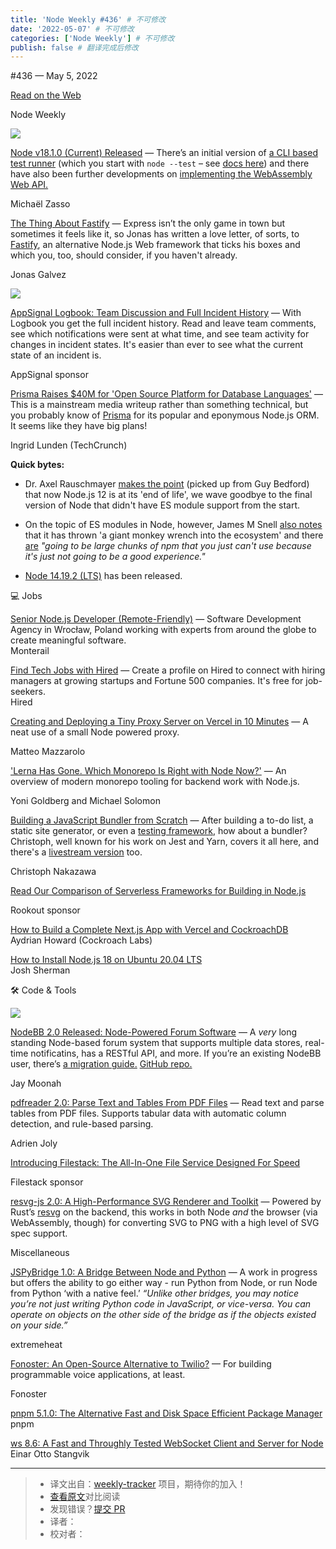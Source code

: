 ```yaml
---
title: 'Node Weekly #436' # 不可修改
date: '2022-05-07' # 不可修改
categories: ['Node Weekly'] # 不可修改
publish: false # 翻译完成后修改
---
```


<!--以上是预览信息，图片一张或限制百字左右，前者优先，全文请使用二级及以下标题-->
<!-- more -->

#​436 — May 5, 2022

[Read on the Web](https://nodeweekly.com/link/123133/web)

Node Weekly

[![](https://res.cloudinary.com/cpress/image/upload/w_1280,e_sharpen:60/yto026gxblruqxcwjqhp.jpg)](https://nodeweekly.com/link/123134/web)

[Node v18.1.0 (Current) Released](https://nodeweekly.com/link/123134/web "nodejs.org") — There’s an initial version of [a CLI based test runner](https://nodeweekly.com/link/123135/web) (which you start with `node --test` – see [docs here](https://nodeweekly.com/link/123136/web)) and there have also been further developments on [implementing the WebAssembly Web API.](https://nodeweekly.com/link/123137/web)

Michaël Zasso

[The Thing About Fastify](https://nodeweekly.com/link/123138/web "hire.jonasgalvez.com.br") — Express isn’t the only game in town but sometimes it feels like it, so Jonas has written a love letter, of sorts, to [Fastify](https://nodeweekly.com/link/123139/web), an alternative Node.js Web framework that ticks his boxes and which you, too, should consider, if you haven't already.

Jonas Galvez

[![](https://copm.s3.amazonaws.com/913acf74.png)](https://nodeweekly.com/link/123140/web)

[AppSignal Logbook: Team Discussion and Full Incident History](https://nodeweekly.com/link/123140/web "blog.appsignal.com") — With Logbook you get the full incident history. Read and leave team comments, see which notifications were sent at what time, and see team activity for changes in incident states. It's easier than ever to see what the current state of an incident is.

AppSignal sponsor

[Prisma Raises $40M for 'Open Source Platform for Database Languages'](https://nodeweekly.com/link/123141/web "techcrunch.com") — This is a mainstream media writeup rather than something technical, but you probably know of [Prisma](https://nodeweekly.com/link/123142/web) for its popular and eponymous Node.js ORM. It seems like they have big plans!

Ingrid Lunden (TechCrunch)

**Quick bytes:**

*   Dr. Axel Rauschmayer [makes the point](https://nodeweekly.com/link/123146/web) (picked up from Guy Bedford) that now Node.js 12 is at its 'end of life', we wave goodbye to the final version of Node that didn't have ES module support from the start.
    
*   On the topic of ES modules in Node, however, James M Snell [also notes](https://nodeweekly.com/link/123147/web) that it has thrown 'a giant monkey wrench into the ecosystem' and there [are](https://nodeweekly.com/link/123148/web) _"going to be large chunks of npm that you just can't use because it's just not going to be a good experience."_
    
*   [Node 14.19.2 (LTS)](https://nodeweekly.com/link/123149/web) has been released.
    

💻 Jobs

[Senior Node.js Developer (Remote-Friendly)](https://nodeweekly.com/link/123150/web) — Software Development Agency in Wrocław, Poland working with experts from around the globe to create meaningful software.  
Monterail

[Find Tech Jobs with Hired](https://nodeweekly.com/link/123151/web) — Create a profile on Hired to connect with hiring managers at growing startups and Fortune 500 companies. It's free for job-seekers.  
Hired

[Creating and Deploying a Tiny Proxy Server on Vercel in 10 Minutes](https://nodeweekly.com/link/123152/web "mmazzarolo.com") — A neat use of a small Node powered proxy.

Matteo Mazzarolo

['Lerna Has Gone. Which Monorepo Is Right with Node Now?'](https://nodeweekly.com/link/123167/web "medium.com") — An overview of modern monorepo tooling for backend work with Node.js.

Yoni Goldberg and Michael Solomon

[Building a JavaScript Bundler from Scratch](https://nodeweekly.com/link/123143/web "cpojer.net") — After building a to-do list, a static site generator, or even a [testing framework](https://nodeweekly.com/link/123144/web), how about a bundler? Christoph, well known for his work on Jest and Yarn, covers it all here, and there's a [livestream version](https://nodeweekly.com/link/123145/web) too.

Christoph Nakazawa

[Read Our Comparison of Serverless Frameworks for Building in Node.js](https://nodeweekly.com/link/123153/web "www.rookout.com")

Rookout sponsor

[How to Build a Complete Next.js App with Vercel and CockroachDB](https://nodeweekly.com/link/123154/web)  
Aydrian Howard (Cockroach Labs)

[How to Install Node.js 18 on Ubuntu 20.04 LTS](https://nodeweekly.com/link/123155/web)  
Josh Sherman

🛠 Code & Tools

[![](https://res.cloudinary.com/cpress/image/upload/w_1280,e_sharpen:60/a15lj2sn6gzw17i2xwge.jpg)](https://nodeweekly.com/link/123156/web)

[NodeBB 2.0 Released: Node-Powered Forum Software](https://nodeweekly.com/link/123156/web "nodebb.org") — A _very_ long standing Node-based forum system that supports multiple data stores, real-time notificatins, has a RESTful API, and more. If you’re an existing NodeBB user, there’s [a migration guide.](https://nodeweekly.com/link/123157/web) [GitHub repo.](https://nodeweekly.com/link/123158/web)

Jay Moonah

[pdfreader 2.0: Parse Text and Tables From PDF Files](https://nodeweekly.com/link/123159/web "github.com") — Read text and parse tables from PDF files. Supports tabular data with automatic column detection, and rule-based parsing.

Adrien Joly

[Introducing Filestack: The All-In-One File Service Designed For Speed](https://nodeweekly.com/link/123160/web "www.filestack.com")

Filestack sponsor

[resvg-js 2.0: A High-Performance SVG Renderer and Toolkit](https://nodeweekly.com/link/123161/web "github.com") — Powered by Rust’s [resvg](https://nodeweekly.com/link/123162/web) on the backend, this works in both Node _and_ the browser (via WebAssembly, though) for converting SVG to PNG with a high level of SVG spec support.

Miscellaneous

[JSPyBridge 1.0: A Bridge Between Node and Python](https://nodeweekly.com/link/123163/web "github.com") — A work in progress but offers the ability to go either way - run Python from Node, or run Node from Python ‘with a native feel.’ _“Unlike other bridges, you may notice you’re not just writing Python code in JavaScript, or vice-versa. You can operate on objects on the other side of the bridge as if the objects existed on your side.”_

extremeheat

[Fonoster: An Open-Source Alternative to Twilio?](https://nodeweekly.com/link/123164/web "github.com") — For building programmable voice applications, at least.

Fonoster

[pnpm 5.1.0: The Alternative Fast and Disk Space Efficient Package Manager](https://nodeweekly.com/link/123165/web)  
pnpm

[ws 8.6: A Fast and Throughly Tested WebSocket Client and Server for Node](https://nodeweekly.com/link/123166/web)  
Einar Otto Stangvik

---
> * 译文出自：[weekly-tracker](https://github.com/FEDarling/weekly-tracker) 项目，期待你的加入！
> * [查看原文](https://nodeweekly.com/issues/436)对比阅读
> * 发现错误？[提交 PR](https://github.com/FEDarling/weekly-tracker/blob/main/weeklys/node_weekly/436)
> * 译者：
> * 校对者：
